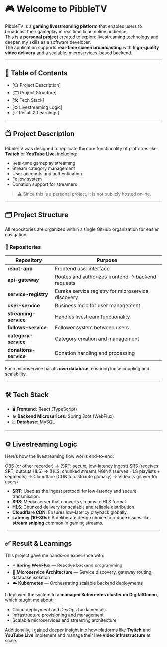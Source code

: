 # 🎮 Welcome to PibbleTV

PibbleTV is a **gaming livestreaming platform** that enables users to broadcast their gameplay in real time to an online audience.  
This is a **personal project** created to explore livestreaming technology and deepen my skills as a software developer.  
The application supports **real-time screen broadcasting** with **high-quality video delivery** and a scalable, microservices-based backend.

---

## 📑 Table of Contents

- [📺 Project Description]
- [🗂️ Project Structure]
- [🛠️ Tech Stack]
- [⚙️ Livestreaming Logic]
- [✅ Result & Learnings]

---

## 📺 Project Description

PibbleTV was designed to replicate the core functionality of platforms like **Twitch** or **YouTube Live**, including:

- Real-time gameplay streaming  
- Stream category management  
- User accounts and authentication  
- Follow system  
- Donation support for streamers  

> ⚠️ Since this is a personal project, it is not publicly hosted online.

---

## 🗂️ Project Structure

All repositories are organized within a single GitHub organization for easier navigation.  

### 📁 Repositories

| Repository | Purpose |
|------------|---------|
| **react-app** | Frontend user interface |
| **api-gateway** | Routes and authorizes frontend → backend requests |
| **service-registry** | Eureka service registry for microservice discovery |
| **user-service** | Business logic for user management |
| **streaming-service** | Handles livestream functionality |
| **follows-service** | Follower system between users |
| **category-service** | Category creation and management |
| **donations-service** | Donation handling and processing |

Each microservice has its **own database**, ensuring loose coupling and scalability.

---

## 🛠️ Tech Stack

- 🖥️ **Frontend:** React (TypeScript)  
- ⚙️ **Backend Microserices:** Spring Boot (WebFlux)
- 🗄️ **Database:** MySQL  

---

## ⚙️ Livestreaming Logic

Here’s how the livestreaming flow works end-to-end:

OBS (or other recorder)
-> (SRT: secure, low-latency ingest)
SRS (receives SRT, outputs HLS)
-> (HLS: chunked stream)
NGINX (serves HLS playlists + segments)
->
Cloudflare (CDN to distribute globally)
->
Video.js (player for users)

- **SRT**: Used as the ingest protocol for low-latency and secure transmission.  
- **SRS**: Media server that converts streams to HLS format.  
- **HLS**: Chunked delivery for scalable and reliable distribution.  
- **Cloudflare CDN**: Ensures low-latency playback globally.  
- **Latency (10–30s)**: A deliberate design choice to reduce issues like **stream sniping** common in gaming streams.

---

## ✅ Result & Learnings

This project gave me hands-on experience with:

- ⚡ **Spring WebFlux** — Reactive backend programming  
- 🧩 **Microservice Architecture** — Service discovery, gateway routing, database isolation  
- ☁️ **Kubernetes** — Orchestrating scalable backend deployments  

I deployed the system to a **managed Kubernetes cluster on DigitalOcean**, which taught me about:

- Cloud deployment and DevOps fundamentals  
- Infrastructure provisioning and management  
- Scalable microservices and streaming architecture  

Additionally, I gained deeper insight into how platforms like **Twitch** and **YouTube Live** implement and manage their **live video infrastructure** at scale.
